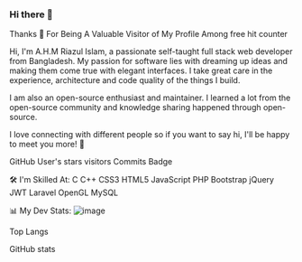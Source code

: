 ### Hi there 👋

<!--
**rihasan/rihasan** is a ✨ _special_ ✨ repository because its `README.md` (this file) appears on your GitHub profile.

Here are some ideas to get you started:

- 🔭 I’m currently working on ...
- 🌱 I’m currently learning ...
- 👯 I’m looking to collaborate on ...
- 🤔 I’m looking for help with ...
- 💬 Ask me about ...
- 📫 How to reach me: ...
- 😄 Pronouns: ...
- ⚡ Fun fact: ...
-->

Thanks 💙 For Being A Valuable Visitor of My Profile Among free hit counter

Hi, I'm A.H.M Riazul Islam, a passionate self-taught full stack web developer from Bangladesh. My passion for software lies with dreaming up ideas and making them come true with elegant interfaces. I take great care in the experience, architecture and code quality of the things I build.

I am also an open-source enthusiast and maintainer. I learned a lot from the open-source community and knowledge sharing happened through open-source.

I love connecting with different people so if you want to say hi, I'll be happy to meet you more! 🥰

GitHub User's stars visitors Commits Badge

🛠️ I'm Skilled At:
C C++ CSS3 HTML5 JavaScript PHP Bootstrap jQuery JWT Laravel OpenGL MySQL

📊 My Dev Stats:
![image](https://user-images.githubusercontent.com/25907767/168701426-37d3c3af-edab-40b0-9e0e-eb0031910746.png)

Top Langs

GitHub stats


